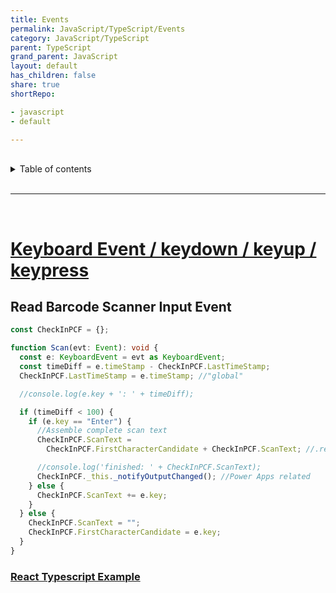 ```yaml
---
title: Events
permalink: JavaScript/TypeScript/Events
category: JavaScript/TypeScript
parent: TypeScript
grand_parent: JavaScript
layout: default
has_children: false
share: true
shortRepo:

- javascript
- default

---
```


<br/>

<details markdown="block">                
<summary>                
Table of contents                
</summary>                
{: .text-delta }                
1. TOC                
{:toc}                
</details>

<br/>

---

<br/>

# [Keyboard Event / keydown / keyup / keypress](https://developer.mozilla.org/en-US/docs/Web/API/KeyboardEvent#events)

## Read Barcode Scanner Input Event

```typescript
const CheckInPCF = {};

function Scan(evt: Event): void {
  const e: KeyboardEvent = evt as KeyboardEvent;
  const timeDiff = e.timeStamp - CheckInPCF.LastTimeStamp;
  CheckInPCF.LastTimeStamp = e.timeStamp; //"global"

  //console.log(e.key + ': ' + timeDiff);

  if (timeDiff < 100) {
    if (e.key == "Enter") {
      //Assemble complete scan text
      CheckInPCF.ScanText =
        CheckInPCF.FirstCharacterCandidate + CheckInPCF.ScanText; //.replace('\u000D','');

      //console.log('finished: ' + CheckInPCF.ScanText);
      CheckInPCF._this._notifyOutputChanged(); //Power Apps related
    } else {
      CheckInPCF.ScanText += e.key;
    }
  } else {
    CheckInPCF.ScanText = "";
    CheckInPCF.FirstCharacterCandidate = e.key;
  }
}
```

### [React Typescript Example](https://gist.github.com/14paxton/09adce350289bdcc1df92ed425c1d548)
